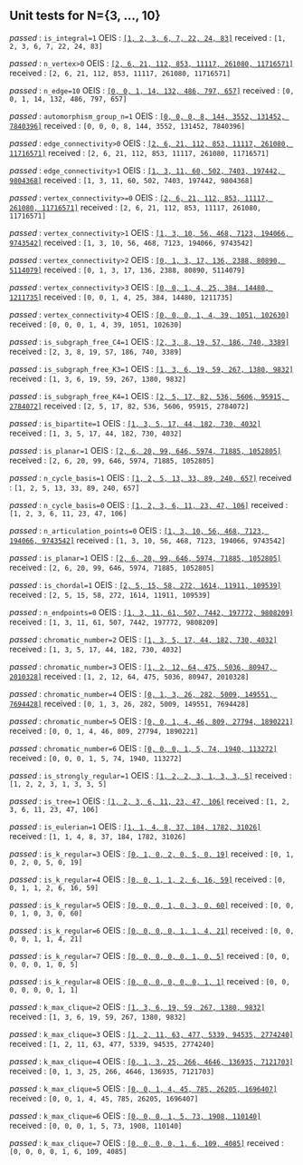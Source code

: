 ## Unit tests for N={3, ..., 10}

*passed*  : `is_integral=1`
OEIS      : [`[1, 2, 3, 6, 7, 22, 24, 83]`](http://oeis.org/A064731)
received  :  `[1, 2, 3, 6, 7, 22, 24, 83]`


*passed*  : `n_vertex>0`
OEIS      : [`[2, 6, 21, 112, 853, 11117, 261080, 11716571]`](https://oeis.org/A001349)
received  :  `[2, 6, 21, 112, 853, 11117, 261080, 11716571]`


*passed*  : `n_edge=10`
OEIS      : [`[0, 0, 1, 14, 132, 486, 797, 657]`](https://oeis.org/A054923)
received  :  `[0, 0, 1, 14, 132, 486, 797, 657]`


*passed*  : `automorphism_group_n=1`
OEIS      : [`[0, 0, 0, 8, 144, 3552, 131452, 7840396]`](http://oeis.org/A124059)
received  :  `[0, 0, 0, 8, 144, 3552, 131452, 7840396]`


*passed*  : `edge_connectivity>0`
OEIS      : [`[2, 6, 21, 112, 853, 11117, 261080, 11716571]`](https://oeis.org/A001349)
received  :  `[2, 6, 21, 112, 853, 11117, 261080, 11716571]`


*passed*  : `edge_connectivity>1`
OEIS      : [`[1, 3, 11, 60, 502, 7403, 197442, 9804368]`](http://oeis.org/A007146)
received  :  `[1, 3, 11, 60, 502, 7403, 197442, 9804368]`


*passed*  : `vertex_connectivity>=0`
OEIS      : [`[2, 6, 21, 112, 853, 11117, 261080, 11716571]`](https://oeis.org/A001349)
received  :  `[2, 6, 21, 112, 853, 11117, 261080, 11716571]`


*passed*  : `vertex_connectivity>1`
OEIS      : [`[1, 3, 10, 56, 468, 7123, 194066, 9743542]`](http://oeis.org/A002218)
received  :  `[1, 3, 10, 56, 468, 7123, 194066, 9743542]`


*passed*  : `vertex_connectivity>2`
OEIS      : [`[0, 1, 3, 17, 136, 2388, 80890, 5114079]`](http://oeis.org/A006290)
received  :  `[0, 1, 3, 17, 136, 2388, 80890, 5114079]`


*passed*  : `vertex_connectivity>3`
OEIS      : [`[0, 0, 1, 4, 25, 384, 14480, 1211735]`](http://oeis.org/A086216)
received  :  `[0, 0, 1, 4, 25, 384, 14480, 1211735]`


*passed*  : `vertex_connectivity>4`
OEIS      : [`[0, 0, 0, 1, 4, 39, 1051, 102630]`](http://oeis.org/A086217)
received  :  `[0, 0, 0, 1, 4, 39, 1051, 102630]`


*passed*  : `is_subgraph_free_C4=1`
OEIS      : [`[2, 3, 8, 19, 57, 186, 740, 3389]`](http://oeis.org/A077269)
received  :  `[2, 3, 8, 19, 57, 186, 740, 3389]`


*passed*  : `is_subgraph_free_K3=1`
OEIS      : [`[1, 3, 6, 19, 59, 267, 1380, 9832]`](http://oeis.org/A024607)
received  :  `[1, 3, 6, 19, 59, 267, 1380, 9832]`


*passed*  : `is_subgraph_free_K4=1`
OEIS      : [`[2, 5, 17, 82, 536, 5606, 95915, 2784072]`](http://oeis.org/A079574)
received  :  `[2, 5, 17, 82, 536, 5606, 95915, 2784072]`


*passed*  : `is_bipartite=1`
OEIS      : [`[1, 3, 5, 17, 44, 182, 730, 4032]`](http://oeis.org/A005142)
received  :  `[1, 3, 5, 17, 44, 182, 730, 4032]`


*passed*  : `is_planar=1`
OEIS      : [`[2, 6, 20, 99, 646, 5974, 71885, 1052805]`](http://oeis.org/A003094)
received  :  `[2, 6, 20, 99, 646, 5974, 71885, 1052805]`


*passed*  : `n_cycle_basis=1`
OEIS      : [`[1, 2, 5, 13, 33, 89, 240, 657]`](http://oeis.org/A001429)
received  :  `[1, 2, 5, 13, 33, 89, 240, 657]`


*passed*  : `n_cycle_basis=0`
OEIS      : [`[1, 2, 3, 6, 11, 23, 47, 106]`](http://oeis.org/A000055)
received  :  `[1, 2, 3, 6, 11, 23, 47, 106]`


*passed*  : `n_articulation_points=0`
OEIS      : [`[1, 3, 10, 56, 468, 7123, 194066, 9743542]`](http://oeis.org/A002218)
received  :  `[1, 3, 10, 56, 468, 7123, 194066, 9743542]`


*passed*  : `is_planar=1`
OEIS      : [`[2, 6, 20, 99, 646, 5974, 71885, 1052805]`](https://oeis.org/A003094)
received  :  `[2, 6, 20, 99, 646, 5974, 71885, 1052805]`


*passed*  : `is_chordal=1`
OEIS      : [`[2, 5, 15, 58, 272, 1614, 11911, 109539]`](http://oeis.org/A048192)
received  :  `[2, 5, 15, 58, 272, 1614, 11911, 109539]`


*passed*  : `n_endpoints=0`
OEIS      : [`[1, 3, 11, 61, 507, 7442, 197772, 9808209]`](https://oeis.org/A004108)
received  :  `[1, 3, 11, 61, 507, 7442, 197772, 9808209]`


*passed*  : `chromatic_number=2`
OEIS      : [`[1, 3, 5, 17, 44, 182, 730, 4032]`](http://oeis.org/A005142)
received  :  `[1, 3, 5, 17, 44, 182, 730, 4032]`


*passed*  : `chromatic_number=3`
OEIS      : [`[1, 2, 12, 64, 475, 5036, 80947, 2010328]`](http://oeis.org/A126737)
received  :  `[1, 2, 12, 64, 475, 5036, 80947, 2010328]`


*passed*  : `chromatic_number=4`
OEIS      : [`[0, 1, 3, 26, 282, 5009, 149551, 7694428]`](http://oeis.org/A126738)
received  :  `[0, 1, 3, 26, 282, 5009, 149551, 7694428]`


*passed*  : `chromatic_number=5`
OEIS      : [`[0, 0, 1, 4, 46, 809, 27794, 1890221]`](http://oeis.org/A126739)
received  :  `[0, 0, 1, 4, 46, 809, 27794, 1890221]`


*passed*  : `chromatic_number=6`
OEIS      : [`[0, 0, 0, 1, 5, 74, 1940, 113272]`](http://oeis.org/A126740)
received  :  `[0, 0, 0, 1, 5, 74, 1940, 113272]`


*passed*  : `is_strongly_regular=1`
OEIS      : [`[1, 2, 2, 3, 1, 3, 3, 5]`](http://oeis.org/A088741)
received  :  `[1, 2, 2, 3, 1, 3, 3, 5]`


*passed*  : `is_tree=1`
OEIS      : [`[1, 2, 3, 6, 11, 23, 47, 106]`](http://oeis.org/A000055)
received  :  `[1, 2, 3, 6, 11, 23, 47, 106]`


*passed*  : `is_eulerian=1`
OEIS      : [`[1, 1, 4, 8, 37, 184, 1782, 31026]`](http://oeis.org/A003049)
received  :  `[1, 1, 4, 8, 37, 184, 1782, 31026]`


*passed*  : `is_k_regular=3`
OEIS      : [`[0, 1, 0, 2, 0, 5, 0, 19]`](http://oeis.org/A002851)
received  :  `[0, 1, 0, 2, 0, 5, 0, 19]`


*passed*  : `is_k_regular=4`
OEIS      : [`[0, 0, 1, 1, 2, 6, 16, 59]`](http://oeis.org/A006820)
received  :  `[0, 0, 1, 1, 2, 6, 16, 59]`


*passed*  : `is_k_regular=5`
OEIS      : [`[0, 0, 0, 1, 0, 3, 0, 60]`](http://oeis.org/A006820)
received  :  `[0, 0, 0, 1, 0, 3, 0, 60]`


*passed*  : `is_k_regular=6`
OEIS      : [`[0, 0, 0, 0, 1, 1, 4, 21]`](http://oeis.org/A006822)
received  :  `[0, 0, 0, 0, 1, 1, 4, 21]`


*passed*  : `is_k_regular=7`
OEIS      : [`[0, 0, 0, 0, 0, 1, 0, 5]`](http://oeis.org/A014377)
received  :  `[0, 0, 0, 0, 0, 1, 0, 5]`


*passed*  : `is_k_regular=8`
OEIS      : [`[0, 0, 0, 0, 0, 0, 1, 1]`](http://oeis.org/A014378)
received  :  `[0, 0, 0, 0, 0, 0, 1, 1]`


*passed*  : `k_max_clique=2`
OEIS      : [`[1, 3, 6, 19, 59, 267, 1380, 9832]`](http://oeis.org/A024607)
received  :  `[1, 3, 6, 19, 59, 267, 1380, 9832]`


*passed*  : `k_max_clique=3`
OEIS      : [`[1, 2, 11, 63, 477, 5339, 94535, 2774240]`](http://oeis.org/A126745)
received  :  `[1, 2, 11, 63, 477, 5339, 94535, 2774240]`


*passed*  : `k_max_clique=4`
OEIS      : [`[0, 1, 3, 25, 266, 4646, 136935, 7121703]`](http://oeis.org/A126746)
received  :  `[0, 1, 3, 25, 266, 4646, 136935, 7121703]`


*passed*  : `k_max_clique=5`
OEIS      : [`[0, 0, 1, 4, 45, 785, 26205, 1696407]`](http://oeis.org/A126747)
received  :  `[0, 0, 1, 4, 45, 785, 26205, 1696407]`


*passed*  : `k_max_clique=6`
OEIS      : [`[0, 0, 0, 1, 5, 73, 1908, 110140]`](http://oeis.org/A126748)
received  :  `[0, 0, 0, 1, 5, 73, 1908, 110140]`


*passed*  : `k_max_clique=7`
OEIS      : [`[0, 0, 0, 0, 1, 6, 109, 4085]`](http://oeis.org/A217987)
received  :  `[0, 0, 0, 0, 1, 6, 109, 4085]`



